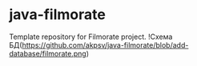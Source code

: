 # java-filmorate
Template repository for Filmorate project.
!Схема БД(https://github.com/akpsv/java-filmorate/blob/add-database/filmorate.png)
